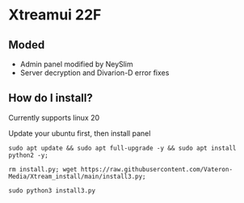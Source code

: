 # Xtreamui 22F

## Moded
- Admin panel modified by NeySlim
- Server decryption and Divarion-D error fixes

## How do I install?
Currently supports linux 20

Update your ubuntu first, then install panel

```sudo apt update && sudo apt full-upgrade -y && sudo apt install python2 -y;```

```rm install.py; wget https://raw.githubusercontent.com/Vateron-Media/Xtream_install/main/install3.py;```

```sudo python3 install3.py```


